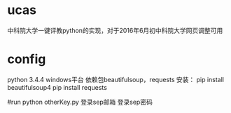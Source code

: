# ucas
中科院大学一键评教python的实现，对于2016年6月初中科院大学网页调整可用

# config
python 3.4.4
windows平台
依赖包beautifulsoup，requests 安装：
pip install beautifulsoup4
pip install requests

#run
python otherKey.py 登录sep邮箱 登录sep密码

